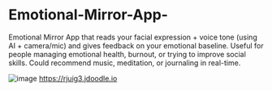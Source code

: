 # Emotional-Mirror-App-
 Emotional Mirror App that reads your facial expression + voice tone (using AI + camera/mic) and gives feedback on your emotional baseline.  Useful for people managing emotional health, burnout, or trying to improve social skills.  Could recommend music, meditation, or journaling in real-time.

![image](https://github.com/user-attachments/assets/4a668f2d-b913-48d7-a52a-fd0dbbc21a6d)
https://rjuig3.jdoodle.io

